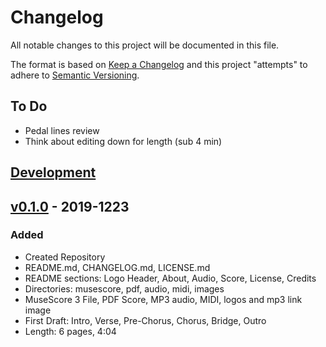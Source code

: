# Changelog
All notable changes to this project will be documented in this file.

The format is based on [Keep a Changelog](http://keepachangelog.com/en/1.0.0/)
and this project "attempts" to adhere to [Semantic Versioning](http://semver.org/spec/v2.0.0.html).

## To Do
- Pedal lines review
- Think about editing down for length (sub 4 min)

## [Development]

## [v0.1.0] - 2019-1223

### Added
- Created Repository
- README.md, CHANGELOG.md, LICENSE.md
- README sections: Logo Header, About, Audio, Score, License, Credits
- Directories: musescore, pdf, audio, midi, images
- MuseScore 3 File, PDF Score, MP3 audio, MIDI, logos and mp3 link image
- First Draft: Intro, Verse, Pre-Chorus, Chorus, Bridge, Outro
- Length: 6 pages, 4:04

[Development]: https://github.com/ktmeaton/the-name-of-snow/compare/HEAD...dev
[v0.1.0]: https://github.com/ktmeaton/the-name-of-snow/compare/0a0953c...HEAD
